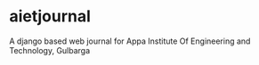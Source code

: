 # aietjournal

A django based web journal for Appa Institute Of Engineering and Technology, Gulbarga
